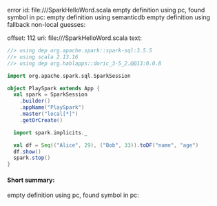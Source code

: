 error id: 
file://<WORKSPACE>/SparkHelloWord.scala
empty definition using pc, found symbol in pc: 
empty definition using semanticdb
empty definition using fallback
non-local guesses:

offset: 112
uri: file://<WORKSPACE>/SparkHelloWord.scala
text:
```scala
//> using dep org.apache.spark::spark-sql:3.5.5
//> using scala 2.13.16
//> using dep org.hablapps::doric_3-5_2.@@13:0.0.8

import org.apache.spark.sql.SparkSession

object PlaySpark extends App {
  val spark = SparkSession
    .builder()
    .appName("PlaySpark")
    .master("local[*]")
    .getOrCreate()

  import spark.implicits._

  val df = Seq(("Alice", 29), ("Bob", 33)).toDF("name", "age")
  df.show()
  spark.stop()
}

```


#### Short summary: 

empty definition using pc, found symbol in pc: 
